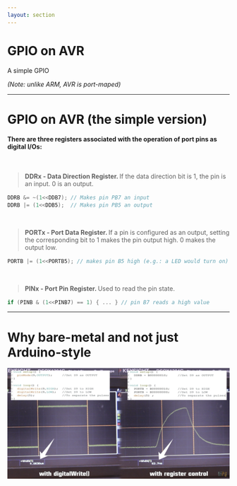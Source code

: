 ```yaml
---
layout: section
---
```


# GPIO on AVR

A simple GPIO

<i>

(Note: unlike ARM, AVR is port-maped)

</i>

---

# GPIO on AVR (the simple version)

#### There are three registers associated with the operation of port pins as digital I/Os:

<br>

> <b> DDRx - Data Direction Register. </b> If the data direction bit is 1, the pin is an input. 0 is an output.

```c
DDRB &= ~(1<<DDB7); // Makes pin PB7 an input
DDRB |= (1<<DDB5);  // Makes pin PB5 an output
```
<br>

> <b> PORTx - Port Data Register. </b> If a pin is configured as an output, setting the corresponding bit to 1 makes the pin output high. 0 makes the output low.

```c
PORTB |= (1<<PORTB5); // makes pin B5 high (e.g.: a LED would turn on)
```

<br>


> <b> PINx - Port Pin Register. </b>  Used to read the pin state.

```c
if (PINB & (1<<PINB7) == 1) { ... } // pin B7 reads a high value
```

---

# Why bare-metal and not just Arduino-style

 <img src="./time_comp.png">
